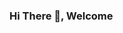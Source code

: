### Hi There 👋, Welcome

<!--
**svreddie2410/svreddie2410** is a ✨ _special_ ✨ repository because its `README.md` (this file) appears on your GitHub profile.

Here are some ideas to get you started:
<p>
- 🔭 I’m currently working on ...Python, AWS
- 🌱 I’m currently learning ... Machine Learning
- 👯 I’m looking to collaborate on ...AI development
- 😄 Pronouns: ...He/His
</p>
